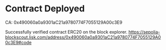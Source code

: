 # Contract Deployed

CA: 0x490060a0a9301aC21a9780774F7055129A00c3E9

Successfully verified contract ERC20 on the block explorer.
https://sepolia-blockscout.lisk.com/address/0x490060a0a9301aC21a9780774F7055129A00c3E9#code